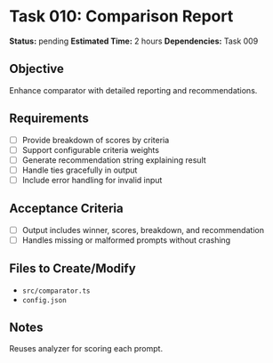 # Task 010: Comparison Report

**Status:** pending
**Estimated Time:** 2 hours
**Dependencies:** Task 009

## Objective
Enhance comparator with detailed reporting and recommendations.

## Requirements
- [ ] Provide breakdown of scores by criteria
- [ ] Support configurable criteria weights
- [ ] Generate recommendation string explaining result
- [ ] Handle ties gracefully in output
- [ ] Include error handling for invalid input

## Acceptance Criteria
- [ ] Output includes winner, scores, breakdown, and recommendation
- [ ] Handles missing or malformed prompts without crashing

## Files to Create/Modify
- `src/comparator.ts`
- `config.json`

## Notes
Reuses analyzer for scoring each prompt.
